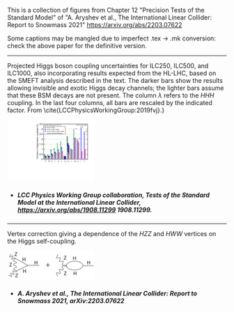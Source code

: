 This is a collection of figures from Chapter 12 "Precision Tests of the Standard Model" of "A. Aryshev et al., The International Linear Collider: Report to Snowmass 2021" https://arxiv.org/abs/2203.07622

Some captions may be mangled due to imperfect .tex -> .mk conversion: check the above paper for the definitive version.
 
-----
Projected Higgs boson coupling uncertainties for ILC250, ILC500, and ILC1000, also  incorporating  results expected from the HL-LHC, based on the SMEFT analysis described in the text.   The darker bars show the results allowing invisible and exotic Higgs decay channels; the lighter bars assume that these BSM decays are not present.  The column $\lambda$ refers to the $HHH$ coupling.  In the last four columns, all bars are rescaled by the indicated factor.   From \cite{LCCPhysicsWorkingGroup:2019fvj}.}
 
[<img src="figures/ILC2019fit.png" width="200" />](figures/ILC2019fit.pdf)

- #####  LCC Physics Working Group collaboration, Tests of the Standard Model at the International Linear Collider, https://arxiv.org/abs/1908.11299  1908.11299.  



 
-----
Vertex correction giving a dependence of the $HZZ$ and $HWW$ vertices on the Higgs self-coupling.
 
[<img src="figures/HiggsVertex.png" width="200" />](figures/HiggsVertex.pdf)

- ##### A. Aryshev et al., The International Linear Collider: Report to Snowmass 2021, arXiv:2203.07622 


